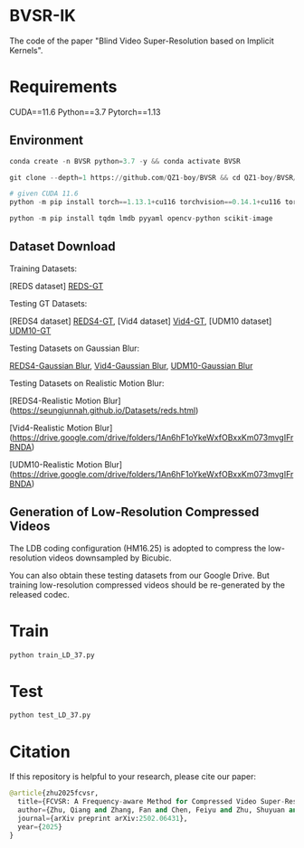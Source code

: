 # BVSR-IK

The code of the paper "Blind Video Super-Resolution based on Implicit Kernels".

# Requirements

CUDA==11.6 Python==3.7 Pytorch==1.13

## Environment
```python
conda create -n BVSR python=3.7 -y && conda activate BVSR

git clone --depth=1 https://github.com/QZ1-boy/BVSR && cd QZ1-boy/BVSR/

# given CUDA 11.6
python -m pip install torch==1.13.1+cu116 torchvision==0.14.1+cu116 torchaudio==0.13.1 --extra-index-url https://download.pytorch.org/whl/cu116

python -m pip install tqdm lmdb pyyaml opencv-python scikit-image
```

## Dataset Download
Training Datasets:

[REDS dataset] [REDS-GT](https://seungjunnah.github.io/Datasets/reds.html)

Testing GT Datasets:

[REDS4 dataset] [REDS4-GT](https://seungjunnah.github.io/Datasets/reds.html), [Vid4 dataset] [Vid4-GT](https://drive.google.com/drive/folders/1An6hF1oYkeWxfOBxxKm073mvgIFrBNDA), [UDM10 dataset] [UDM10-GT](https://github.com/psychopa4/PFNL)

Testing Datasets on Gaussian Blur:

[REDS4-Gaussian Blur](https://seungjunnah.github.io/Datasets/reds.html),
[Vid4-Gaussian Blur](https://drive.google.com/drive/folders/1An6hF1oYkeWxfOBxxKm073mvgIFrBNDA),
[UDM10-Gaussian Blur](https://drive.google.com/drive/folders/1An6hF1oYkeWxfOBxxKm073mvgIFrBNDA)

Testing Datasets on Realistic Motion Blur:

[REDS4-Realistic Motion Blur] (https://seungjunnah.github.io/Datasets/reds.html)

[Vid4-Realistic Motion Blur] (https://drive.google.com/drive/folders/1An6hF1oYkeWxfOBxxKm073mvgIFrBNDA)

[UDM10-Realistic Motion Blur] (https://drive.google.com/drive/folders/1An6hF1oYkeWxfOBxxKm073mvgIFrBNDA)

## Generation of Low-Resolution Compressed Videos
The LDB coding configuration (HM16.25) is adopted to compress the low-resolution videos downsampled by Bicubic. 

You can also obtain these testing datasets from our Google Drive. But training low-resolution compressed videos should be re-generated by the released codec. 


# Train
```python
python train_LD_37.py
```
# Test
```python
python test_LD_37.py 
```
# Citation
If this repository is helpful to your research, please cite our paper:
```python
@article{zhu2025fcvsr,
  title={FCVSR: A Frequency-aware Method for Compressed Video Super-Resolution},
  author={Zhu, Qiang and Zhang, Fan and Chen, Feiyu and Zhu, Shuyuan and Bull, David and Zeng, Bing},
  journal={arXiv preprint arXiv:2502.06431},
  year={2025}
}
```
